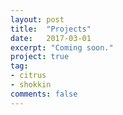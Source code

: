 ```yaml
---
layout: post
title:  "Projects"
date:   2017-03-01
excerpt: "Coming soon."
project: true
tag:
- citrus
- shokkin
comments: false
---
```



